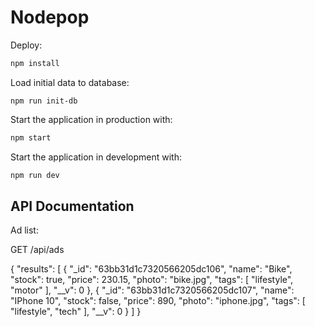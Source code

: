 # Nodepop

Deploy:

```sh
npm install
```

Load initial data to database:

```
npm run init-db
```

Start the application in production with:

```sh
npm start
```

Start the application in development with:

```sh
npm run dev
```

## API Documentation

Ad list:

GET /api/ads

{
	"results": [
		{
			"_id": "63bb31d1c7320566205dc106",
			"name": "Bike",
			"stock": true,
			"price": 230.15,
			"photo": "bike.jpg",
			"tags": [
				"lifestyle",
				"motor"
			],
			"__v": 0
		},
		{
			"_id": "63bb31d1c7320566205dc107",
			"name": "IPhone 10",
			"stock": false,
			"price": 890,
			"photo": "iphone.jpg",
			"tags": [
				"lifestyle",
				"tech"
			],
			"__v": 0
		}
	]
}

